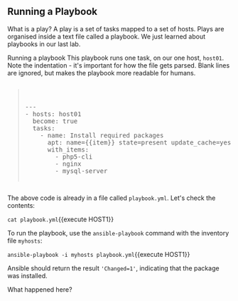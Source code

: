 ## Running a Playbook

What is a play?
A play is a set of tasks mapped to a set of hosts. Plays are organised inside a text file called a playbook. We just learned about playbooks in our last lab.

Running a playbook
This playbook runs one task, on our one host, `host01`. Note the indentation - it's important for how the file gets parsed. Blank lines are ignored, but makes the playbook more readable for humans.

<pre class="files" data-filename="playbook.yml"><blockquote>

---
- hosts: host01
  become: true
  tasks:
    - name: Install required packages
      apt: name={{item}} state=present update_cache=yes
      with_items:
        - php5-cli
        - nginx
        - mysql-server

</blockquote></pre>

The above code is already in a file called `playbook.yml`. Let's check the contents:

`cat playbook.yml`{{execute HOST1}}

To run the playbook, use the `ansible-playbook` command with the inventory file `myhosts`:

`ansible-playbook -i myhosts playbook.yml`{{execute HOST1}}

Ansible should return the result `'Changed=1'`, indicating that the package was installed.

What happened here?
